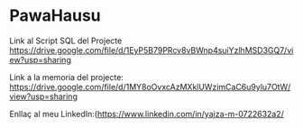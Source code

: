 # PawaHausu
Link al Script SQL del Projecte 
https://drive.google.com/file/d/1EyP5B79PRcv8vBWnp4suiYzlhMSD3GQ7/view?usp=sharing

Link a la memoria del projecte:
https://drive.google.com/file/d/1MY8oOvxcAzMXklUWzimCaC6u9ylu7OtW/view?usp=sharing

Enllaç al meu LinkedIn:(https://www.linkedin.com/in/yaiza-m-0722632a2/
